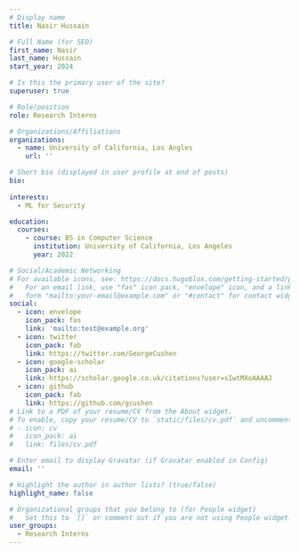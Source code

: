 ```yaml
---
# Display name
title: Nasir Hussain

# Full Name (for SEO)
first_name: Nasir
last_name: Hussain
start_year: 2024

# Is this the primary user of the site?
superuser: true

# Role/position
role: Research Interns

# Organizations/Affiliations
organizations:
  - name: University of California, Los Angles
    url: ''

# Short bio (displayed in user profile at end of posts)
bio: 
  
interests:
  - ML for Security

education:
  courses:
    - course: BS in Computer Science
      institution: University of California, Los Angeles
      year: 2022

# Social/Academic Networking
# For available icons, see: https://docs.hugoblox.com/getting-started/page-builder/#icons
#   For an email link, use "fas" icon pack, "envelope" icon, and a link in the
#   form "mailto:your-email@example.com" or "#contact" for contact widget.
social:
  - icon: envelope
    icon_pack: fas
    link: 'mailto:test@example.org'
  - icon: twitter
    icon_pack: fab
    link: https://twitter.com/GeorgeCushen
  - icon: google-scholar
    icon_pack: ai
    link: https://scholar.google.co.uk/citations?user=sIwtMXoAAAAJ
  - icon: github
    icon_pack: fab
    link: https://github.com/gcushen
# Link to a PDF of your resume/CV from the About widget.
# To enable, copy your resume/CV to `static/files/cv.pdf` and uncomment the lines below.
# - icon: cv
#   icon_pack: ai
#   link: files/cv.pdf

# Enter email to display Gravatar (if Gravatar enabled in Config)
email: ''

# Highlight the author in author lists? (true/false)
highlight_name: false

# Organizational groups that you belong to (for People widget)
#   Set this to `[]` or comment out if you are not using People widget.
user_groups:
  - Research Interns
---
```

